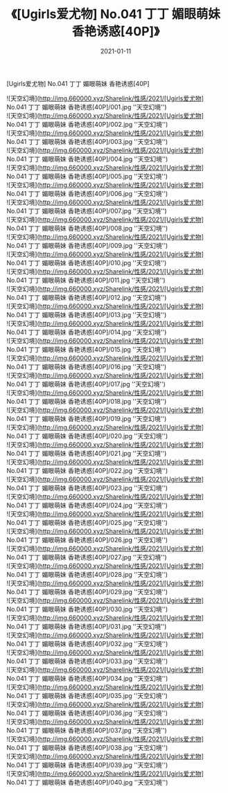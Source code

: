 ﻿---
layout: post
title:  《[Ugirls爱尤物] No.041 丁丁 媚眼萌妹 香艳诱惑[40P]》
date:   2021-01-11
img: http://img.660000.xyz/Sharelink/性感/2021/[Ugirls爱尤物] No.041 丁丁 媚眼萌妹 香艳诱惑[40P]/000.jpg
categories: [美女, 性感, 泳衣]
---

[Ugirls爱尤物] No.041 丁丁 媚眼萌妹 香艳诱惑[40P]



![天空幻境](http://img.660000.xyz/Sharelink/性感/2021/[Ugirls爱尤物] No.041 丁丁 媚眼萌妹 香艳诱惑[40P]/001.jpg ''天空幻境'') <br>
![天空幻境](http://img.660000.xyz/Sharelink/性感/2021/[Ugirls爱尤物] No.041 丁丁 媚眼萌妹 香艳诱惑[40P]/002.jpg ''天空幻境'') <br>
![天空幻境](http://img.660000.xyz/Sharelink/性感/2021/[Ugirls爱尤物] No.041 丁丁 媚眼萌妹 香艳诱惑[40P]/003.jpg ''天空幻境'') <br>
![天空幻境](http://img.660000.xyz/Sharelink/性感/2021/[Ugirls爱尤物] No.041 丁丁 媚眼萌妹 香艳诱惑[40P]/004.jpg ''天空幻境'') <br>
![天空幻境](http://img.660000.xyz/Sharelink/性感/2021/[Ugirls爱尤物] No.041 丁丁 媚眼萌妹 香艳诱惑[40P]/005.jpg ''天空幻境'') <br>
![天空幻境](http://img.660000.xyz/Sharelink/性感/2021/[Ugirls爱尤物] No.041 丁丁 媚眼萌妹 香艳诱惑[40P]/006.jpg ''天空幻境'') <br>
![天空幻境](http://img.660000.xyz/Sharelink/性感/2021/[Ugirls爱尤物] No.041 丁丁 媚眼萌妹 香艳诱惑[40P]/007.jpg ''天空幻境'') <br>
![天空幻境](http://img.660000.xyz/Sharelink/性感/2021/[Ugirls爱尤物] No.041 丁丁 媚眼萌妹 香艳诱惑[40P]/008.jpg ''天空幻境'') <br>
![天空幻境](http://img.660000.xyz/Sharelink/性感/2021/[Ugirls爱尤物] No.041 丁丁 媚眼萌妹 香艳诱惑[40P]/009.jpg ''天空幻境'') <br>
![天空幻境](http://img.660000.xyz/Sharelink/性感/2021/[Ugirls爱尤物] No.041 丁丁 媚眼萌妹 香艳诱惑[40P]/010.jpg ''天空幻境'') <br>
![天空幻境](http://img.660000.xyz/Sharelink/性感/2021/[Ugirls爱尤物] No.041 丁丁 媚眼萌妹 香艳诱惑[40P]/011.jpg ''天空幻境'') <br>
![天空幻境](http://img.660000.xyz/Sharelink/性感/2021/[Ugirls爱尤物] No.041 丁丁 媚眼萌妹 香艳诱惑[40P]/012.jpg ''天空幻境'') <br>
![天空幻境](http://img.660000.xyz/Sharelink/性感/2021/[Ugirls爱尤物] No.041 丁丁 媚眼萌妹 香艳诱惑[40P]/013.jpg ''天空幻境'') <br>
![天空幻境](http://img.660000.xyz/Sharelink/性感/2021/[Ugirls爱尤物] No.041 丁丁 媚眼萌妹 香艳诱惑[40P]/014.jpg ''天空幻境'') <br>
![天空幻境](http://img.660000.xyz/Sharelink/性感/2021/[Ugirls爱尤物] No.041 丁丁 媚眼萌妹 香艳诱惑[40P]/015.jpg ''天空幻境'') <br>
![天空幻境](http://img.660000.xyz/Sharelink/性感/2021/[Ugirls爱尤物] No.041 丁丁 媚眼萌妹 香艳诱惑[40P]/016.jpg ''天空幻境'') <br>
![天空幻境](http://img.660000.xyz/Sharelink/性感/2021/[Ugirls爱尤物] No.041 丁丁 媚眼萌妹 香艳诱惑[40P]/017.jpg ''天空幻境'') <br>
![天空幻境](http://img.660000.xyz/Sharelink/性感/2021/[Ugirls爱尤物] No.041 丁丁 媚眼萌妹 香艳诱惑[40P]/018.jpg ''天空幻境'') <br>
![天空幻境](http://img.660000.xyz/Sharelink/性感/2021/[Ugirls爱尤物] No.041 丁丁 媚眼萌妹 香艳诱惑[40P]/019.jpg ''天空幻境'') <br>
![天空幻境](http://img.660000.xyz/Sharelink/性感/2021/[Ugirls爱尤物] No.041 丁丁 媚眼萌妹 香艳诱惑[40P]/020.jpg ''天空幻境'') <br>
![天空幻境](http://img.660000.xyz/Sharelink/性感/2021/[Ugirls爱尤物] No.041 丁丁 媚眼萌妹 香艳诱惑[40P]/021.jpg ''天空幻境'') <br>
![天空幻境](http://img.660000.xyz/Sharelink/性感/2021/[Ugirls爱尤物] No.041 丁丁 媚眼萌妹 香艳诱惑[40P]/022.jpg ''天空幻境'') <br>
![天空幻境](http://img.660000.xyz/Sharelink/性感/2021/[Ugirls爱尤物] No.041 丁丁 媚眼萌妹 香艳诱惑[40P]/023.jpg ''天空幻境'') <br>
![天空幻境](http://img.660000.xyz/Sharelink/性感/2021/[Ugirls爱尤物] No.041 丁丁 媚眼萌妹 香艳诱惑[40P]/024.jpg ''天空幻境'') <br>
![天空幻境](http://img.660000.xyz/Sharelink/性感/2021/[Ugirls爱尤物] No.041 丁丁 媚眼萌妹 香艳诱惑[40P]/025.jpg ''天空幻境'') <br>
![天空幻境](http://img.660000.xyz/Sharelink/性感/2021/[Ugirls爱尤物] No.041 丁丁 媚眼萌妹 香艳诱惑[40P]/026.jpg ''天空幻境'') <br>
![天空幻境](http://img.660000.xyz/Sharelink/性感/2021/[Ugirls爱尤物] No.041 丁丁 媚眼萌妹 香艳诱惑[40P]/027.jpg ''天空幻境'') <br>
![天空幻境](http://img.660000.xyz/Sharelink/性感/2021/[Ugirls爱尤物] No.041 丁丁 媚眼萌妹 香艳诱惑[40P]/028.jpg ''天空幻境'') <br>
![天空幻境](http://img.660000.xyz/Sharelink/性感/2021/[Ugirls爱尤物] No.041 丁丁 媚眼萌妹 香艳诱惑[40P]/029.jpg ''天空幻境'') <br>
![天空幻境](http://img.660000.xyz/Sharelink/性感/2021/[Ugirls爱尤物] No.041 丁丁 媚眼萌妹 香艳诱惑[40P]/030.jpg ''天空幻境'') <br>
![天空幻境](http://img.660000.xyz/Sharelink/性感/2021/[Ugirls爱尤物] No.041 丁丁 媚眼萌妹 香艳诱惑[40P]/031.jpg ''天空幻境'') <br>
![天空幻境](http://img.660000.xyz/Sharelink/性感/2021/[Ugirls爱尤物] No.041 丁丁 媚眼萌妹 香艳诱惑[40P]/032.jpg ''天空幻境'') <br>
![天空幻境](http://img.660000.xyz/Sharelink/性感/2021/[Ugirls爱尤物] No.041 丁丁 媚眼萌妹 香艳诱惑[40P]/033.jpg ''天空幻境'') <br>
![天空幻境](http://img.660000.xyz/Sharelink/性感/2021/[Ugirls爱尤物] No.041 丁丁 媚眼萌妹 香艳诱惑[40P]/034.jpg ''天空幻境'') <br>
![天空幻境](http://img.660000.xyz/Sharelink/性感/2021/[Ugirls爱尤物] No.041 丁丁 媚眼萌妹 香艳诱惑[40P]/035.jpg ''天空幻境'') <br>
![天空幻境](http://img.660000.xyz/Sharelink/性感/2021/[Ugirls爱尤物] No.041 丁丁 媚眼萌妹 香艳诱惑[40P]/036.jpg ''天空幻境'') <br>
![天空幻境](http://img.660000.xyz/Sharelink/性感/2021/[Ugirls爱尤物] No.041 丁丁 媚眼萌妹 香艳诱惑[40P]/037.jpg ''天空幻境'') <br>
![天空幻境](http://img.660000.xyz/Sharelink/性感/2021/[Ugirls爱尤物] No.041 丁丁 媚眼萌妹 香艳诱惑[40P]/038.jpg ''天空幻境'') <br>
![天空幻境](http://img.660000.xyz/Sharelink/性感/2021/[Ugirls爱尤物] No.041 丁丁 媚眼萌妹 香艳诱惑[40P]/039.jpg ''天空幻境'') <br>
![天空幻境](http://img.660000.xyz/Sharelink/性感/2021/[Ugirls爱尤物] No.041 丁丁 媚眼萌妹 香艳诱惑[40P]/040.jpg ''天空幻境'') <br>